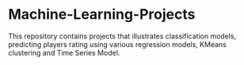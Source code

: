 # Machine-Learning-Projects

This repository contains projects that illustrates classification models, predicting players rating using various regression models, KMeans clustering and Time Series Model.
